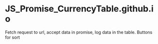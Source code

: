 # JS_Promise_CurrencyTable.github.io

Fetch request to url, accept data in promise, log data in the table. Buttons for sort
